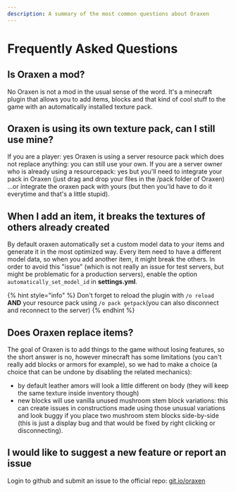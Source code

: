 ```yaml
---
description: A summary of the most common questions about Oraxen
---
```


# Frequently Asked Questions

## Is Oraxen a mod?

No Oraxen is not a mod in the usual sense of the word. It's a minecraft plugin that allows you to add items, blocks and that kind of cool stuff to the game with an automatically installed texture pack.

## Oraxen is using its own texture pack, can I still use mine?

If you are a player: yes Oraxen is using a server resource pack which does not replace anything: you can still use your own. If you are a server owner who is already using a resourcepack: yes but you'll need to integrate your pack in Oraxen \(just drag and drop your files in the /pack folder of Oraxen\) ...or integrate the oraxen pack with yours \(but then you'ld have to do it everytime and that's a little stupid\).

## When I add an item, it breaks the textures of others already created

By default oraxen automatically set a custom model data to your items and generate it in the most optimized way.  Every item need to have a different model data, so when you add another item, it might break the others. In order to avoid this "issue" \(which is not really an issue for test servers, but might be problematic for a production servers\), enable the option `automatically_set_model_id` in **settings.yml**.

{% hint style="info" %}
Don't forget to reload the plugin with `/o reload` **AND** your resource pack using `/o pack getpack`\(you can also disconnect and reconnect to the server\)
{% endhint %}

## Does Oraxen replace items?

The goal of Oraxen is to add things to the game without losing features, so the short answer is no, however minecraft has some limitations \(you can't really add blocks or armors for example\), so we had to make a choice \(a choice that can be undone by disabling the related mechanics\):  
- by default leather amors will look a little different on body \(they will keep the same texture inside inventory though\)  
- new blocks will use vanilla unused mushroom stem block variations: this can create issues in constructions made using those unusual variations and look buggy if you place two mushroom stem blocks side-by-side \(this is just a display bug and that would be fixed by right clicking or disconnecting\).

## I would like to suggest a new feature or report an issue

Login to github and submit an issue to the official repo: [git.io/oraxen](https://github.com/Th0rgal/Oraxen)



